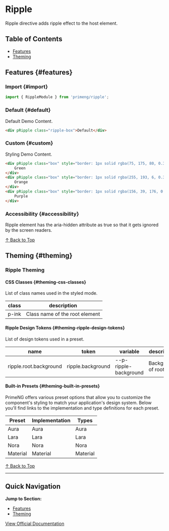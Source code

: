 # Ripple

Ripple directive adds ripple effect to the host element.

## Table of Contents

- [Features](#features)
- [Theming](#theming)

## Features {#features}

### Import {#import}

```typescript
import { RippleModule } from 'primeng/ripple';
```

### Default {#default}

Default Demo Content.

```html
<div pRipple class="ripple-box">Default</div>
```

### Custom {#custom}

Styling Demo Content.

```html
<div pRipple class="box" style="border: 1px solid rgba(75, 175, 80, 0.3); --p-ripple-background: rgba(75, 175, 80, 0.3)">
    Green
</div>
<div pRipple class="box" style="border: 1px solid rgba(255, 193, 6, 0.3); --p-ripple-background: rgba(255, 193, 6, 0.3)">
    Orange
</div>
<div pRipple class="box" style="border: 1px solid rgba(156, 39, 176, 0.3); --p-ripple-background: rgba(156, 39, 176, 0.3)">
    Purple
</div>
```

### Accessibility {#accessibility}

Ripple element has the aria-hidden attribute as true so that it gets ignored by the screen readers.

[↑ Back to Top](#table-of-contents)

## Theming {#theming}

### Ripple Theming

#### CSS Classes {#theming-css-classes}

List of class names used in the styled mode.

| class | description |
| --- | --- |
| p-ink | Class name of the root element |

#### Ripple Design Tokens {#theming-ripple-design-tokens}

List of design tokens used in a preset.

| name | token | variable | description |
| --- | --- | --- | --- |
| ripple.root.background | ripple.background | --p-ripple-background | Background of root |

#### Built-in Presets {#theming-built-in-presets}

PrimeNG offers various preset options that allow you to customize the component's styling to match your application's design system. Below you'll find links to the implementation and type definitions for each preset.

| Preset | Implementation | Types |
| --- | --- | --- |
| Aura | Aura | Aura |
| Lara | Lara | Lara |
| Nora | Nora | Nora |
| Material | Material | Material |

[↑ Back to Top](#table-of-contents)

---

## Quick Navigation

**Jump to Section:**
- [Features](#features)
- [Theming](#theming)

[View Official Documentation](https://primeng.org/ripple)
